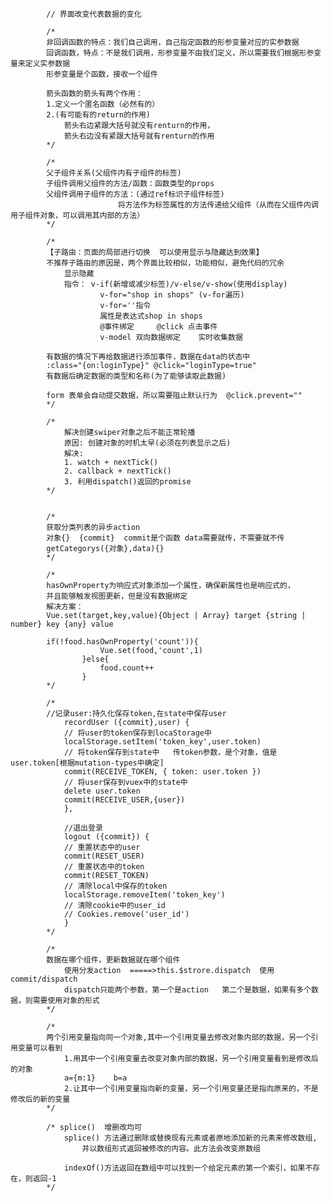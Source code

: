             // 界面改变代表数据的变化

            /* 
            非回调函数的特点：我们自己调用，自己指定函数的形参变量对应的实参数据
            回调函数，特点：不是我们调用，形参变量不由我们定义，所以需要我们根据形参变量来定义实参数据
            形参变量是个函数，接收一个组件

            箭头函数的箭头有两个作用：
            1.定义一个匿名函数（必然有的）
            2.(有可能有的return的作用)
                箭头右边紧跟大括号就没有renturn的作用，
                箭头右边没有紧跟大括号就有renturn的作用
            */

            /* 
            父子组件关系(父组件内有子组件的标签) 
            子组件调用父组件的方法/函数：函数类型的props
            父组件调用子组件的方法：(通过ref标识子组件标签)
                            将方法作为标签属性的方法传递给父组件（从而在父组件内调用子组件对象，可以调用其内部的方法）
            */

            /* 
            【子路由：页面的局部进行切换  可以使用显示与隐藏达到效果】
            不推荐子路由的原因是，两个界面比较相似，功能相似，避免代码的冗余
                显示隐藏 
                指令： v-if(新增或减少标签)/v-else/v-show(使用display)
                        v-for="shop in shops" (v-for遍历)
                        v-for=''指令
                        属性是表达式shop in shops
                        @事件绑定     @click 点击事件
                        v-model 双向数据绑定    实时收集数据

            有数据的情况下再给数据进行添加事件，数据在data的状态中
            :class="{on:loginType}" @click="loginType=true"
            有数据后确定数据的类型和名称(为了能够读取此数据)

            form 表单会自动提交数据，所以需要阻止默认行为  @click.prevent=""
            */

            /* 
                解决创建swiper对象之后不能正常轮播
                原因: 创建对象的时机太早(必须在列表显示之后)
                解决: 
                1. watch + nextTick()
                2. callback + nextTick()
                3. 利用dispatch()返回的promise
            */


            /* 
            获取分类列表的异步action    
            对象{}  {commit}  commit是个函数 data需要就传，不需要就不传
            getCategorys({对象},data){}
            */

            /* 
            hasOwnProperty为响应式对象添加一个属性，确保新属性也是响应式的，
            并且能够触发视图更新，但是没有数据绑定
            解决方案：
            Vue.set(target,key,value){Object | Array} target {string | number} key {any} value
            
            if(!food.hasOwnProperty('count')){
                        Vue.set(food,'count',1)
                    }else{
                        food.count++
                    }
            */

            /* 
            //记录user:持久化保存token,在state中保存user
                recordUser ({commit},user) {
                // 将user的token保存到locaStorage中
                localStorage.setItem('token_key',user.token)
                // 将token保存到state中   传token参数，是个对象，值是user.token[根据mutation-types中确定]
                commit(RECEIVE_TOKEN, { token: user.token })
                // 将user保存到vuex中的state中
                delete user.token
                commit(RECEIVE_USER,{user})
                },
            
                //退出登录
                logout ({commit}) {
                // 重置状态中的user
                commit(RESET_USER)
                // 重置状态中的token
                commit(RESET_TOKEN)
                // 清除local中保存的token
                localStorage.removeItem('token_key')
                // 清除cookie中的user_id
                // Cookies.remove('user_id') 
                }
            */

            /* 
            数据在哪个组件，更新数据就在哪个组件
                使用分发action  =====>this.$strore.dispatch  使用commit/dispatch
                dispatch只能两个参数，第一个是action   第二个是数据，如果有多个数据，则需要使用对象的形式
            */

            /* 
            两个引用变量指向同一个对象,其中一个引用变量去修改对象内部的数据，另一个引用变量可以看到
                1.用其中一个引用变量去改变对象内部的数据，另一个引用变量看到是修改后的对象
                a={m:1}    b=a  
                2.让其中一个引用变量指向新的变量，另一个引用变量还是指向原来的，不是修改后的新的变量
            */

            /* splice()  增删改均可
                splice() 方法通过删除或替换现有元素或者原地添加新的元素来修改数组,
                    并以数组形式返回被修改的内容。此方法会改变原数组
                
                indexOf()方法返回在数组中可以找到一个给定元素的第一个索引，如果不存在，则返回-1
            */